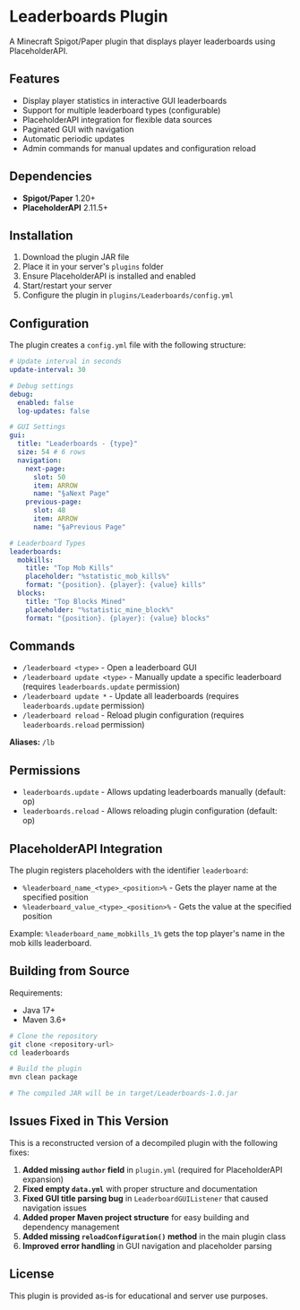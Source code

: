 # Leaderboards Plugin

A Minecraft Spigot/Paper plugin that displays player leaderboards using PlaceholderAPI.

## Features

- Display player statistics in interactive GUI leaderboards
- Support for multiple leaderboard types (configurable)
- PlaceholderAPI integration for flexible data sources
- Paginated GUI with navigation
- Automatic periodic updates
- Admin commands for manual updates and configuration reload

## Dependencies

- **Spigot/Paper** 1.20+
- **PlaceholderAPI** 2.11.5+

## Installation

1. Download the plugin JAR file
2. Place it in your server's `plugins` folder
3. Ensure PlaceholderAPI is installed and enabled
4. Start/restart your server
5. Configure the plugin in `plugins/Leaderboards/config.yml`

## Configuration

The plugin creates a `config.yml` file with the following structure:

```yaml
# Update interval in seconds
update-interval: 30

# Debug settings
debug:
  enabled: false
  log-updates: false

# GUI Settings
gui:
  title: "Leaderboards - {type}"
  size: 54 # 6 rows
  navigation:
    next-page:
      slot: 50
      item: ARROW
      name: "§aNext Page"
    previous-page:
      slot: 48
      item: ARROW
      name: "§aPrevious Page"

# Leaderboard Types
leaderboards:
  mobkills:
    title: "Top Mob Kills"
    placeholder: "%statistic_mob_kills%"
    format: "{position}. {player}: {value} kills"
  blocks:
    title: "Top Blocks Mined"
    placeholder: "%statistic_mine_block%"
    format: "{position}. {player}: {value} blocks"
```

## Commands

- `/leaderboard <type>` - Open a leaderboard GUI
- `/leaderboard update <type>` - Manually update a specific leaderboard (requires `leaderboards.update` permission)
- `/leaderboard update *` - Update all leaderboards (requires `leaderboards.update` permission)
- `/leaderboard reload` - Reload plugin configuration (requires `leaderboards.reload` permission)

**Aliases:** `/lb`

## Permissions

- `leaderboards.update` - Allows updating leaderboards manually (default: op)
- `leaderboards.reload` - Allows reloading plugin configuration (default: op)

## PlaceholderAPI Integration

The plugin registers placeholders with the identifier `leaderboard`:

- `%leaderboard_name_<type>_<position>%` - Gets the player name at the specified position
- `%leaderboard_value_<type>_<position>%` - Gets the value at the specified position

Example: `%leaderboard_name_mobkills_1%` gets the top player's name in the mob kills leaderboard.

## Building from Source

Requirements:
- Java 17+
- Maven 3.6+

```bash
# Clone the repository
git clone <repository-url>
cd leaderboards

# Build the plugin
mvn clean package

# The compiled JAR will be in target/Leaderboards-1.0.jar
```

## Issues Fixed in This Version

This is a reconstructed version of a decompiled plugin with the following fixes:

1. **Added missing `author` field** in `plugin.yml` (required for PlaceholderAPI expansion)
2. **Fixed empty `data.yml`** with proper structure and documentation
3. **Fixed GUI title parsing bug** in `LeaderboardGUIListener` that caused navigation issues
4. **Added proper Maven project structure** for easy building and dependency management
5. **Added missing `reloadConfiguration()` method** in the main plugin class
6. **Improved error handling** in GUI navigation and placeholder parsing

## License

This plugin is provided as-is for educational and server use purposes.